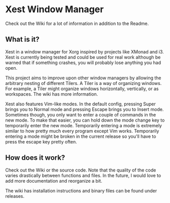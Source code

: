 # Xest Window Manager

Check out the Wiki for a lot of information in addition to the Readme.

## What is it?

Xest in a window manager for Xorg inspired by projects like XMonad and i3. Xest is currently being tested and could be used for real work although be warned that if something crashes, you will probably lose anything you had open.

This project aims to improve upon other window managers by allowing the arbitrary nesting of different Tilers. A Tiler is a way of organizing windows. For example, a Tiler might organize windows horizontally, vertically, or as workspaces. The wiki has more information.

Xest also features Vim-like modes. In the default config, pressing Super brings you to Normal mode and pressing Escape brings you to Insert mode. Sometimes though, you only want to enter a couple of commands in the new mode. To make that easier, you can hold down the mode change key to temporarily enter the new mode. Temporarily entering a mode is extremely similar to how pretty much every program except Vim works. Temporarily entering a mode might be broken in the current release so you'll have to press the escape key pretty often.

## How does it work?

Check out the Wiki or the source code. Note that the quality of the code varies
drastically between functions and files. In the future, I would love to add more
documentation and reorganize a bit.

The wiki has installation instructions and binary files can be found under
releases.
